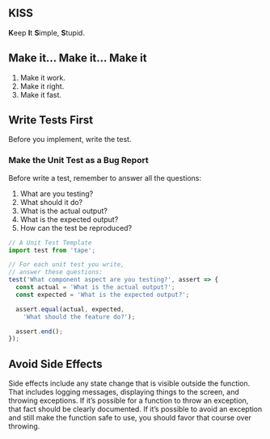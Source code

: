 ## KISS

**K**eep **I**t **S**imple, **S**tupid.

## Make it... Make it... Make it

1. Make it work.
1. Make it right.
1. Make it fast.

## Write Tests First

Before you implement, write the test.

### Make the Unit Test as a Bug Report

Before write a test, remember to answer all the questions:

1. What are you testing?
1. What should it do?
1. What is the actual output?
1. What is the expected output?
1. How can the test be reproduced?

```js
// A Unit Test Template
import test from 'tape';

// For each unit test you write,
// answer these questions:
test('What component aspect are you testing?', assert => {
  const actual = 'What is the actual output?';
  const expected = 'What is the expected output?';

  assert.equal(actual, expected,
    'What should the feature do?');

  assert.end();
});
```

## Avoid Side Effects
Side effects include any state change that is visible outside the function. That includes logging messages, displaying things to the screen, and throwing exceptions. If it’s possible for a function to throw an exception, that fact should be clearly documented. If it’s possible to avoid an exception and still make the function safe to use, you should favor that course over throwing.

